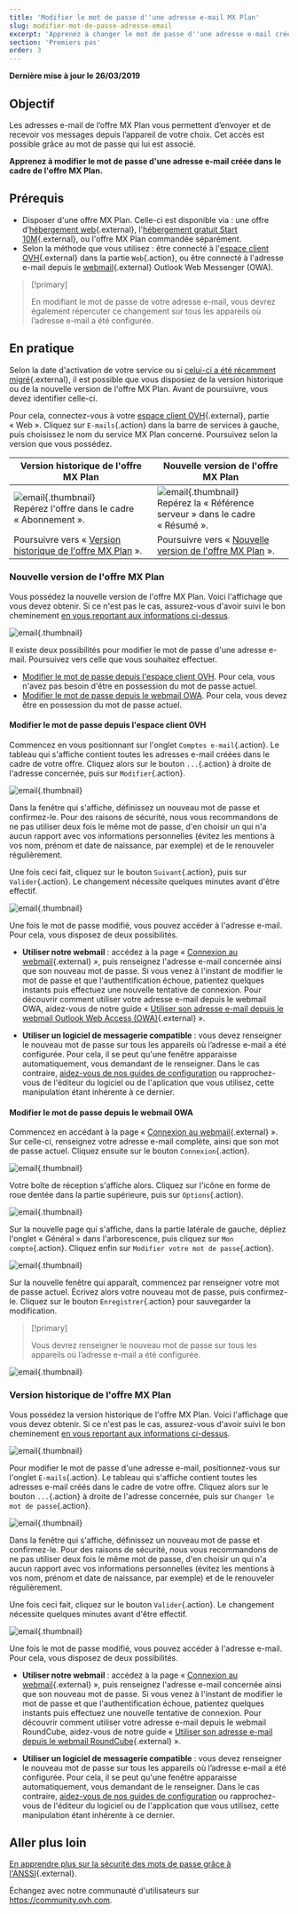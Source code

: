 ```yaml
---
title: 'Modifier le mot de passe d''une adresse e-mail MX Plan'
slug: modifier-mot-de-passe-adresse-email
excerpt: 'Apprenez à changer le mot de passe d''une adresse e-mail créée dans le cadre de l''offre MX Plan'
section: 'Premiers pas'
order: 3
---
```


**Dernière mise à jour le 26/03/2019**

## Objectif

Les adresses e-mail de l’offre MX Plan vous permettent d’envoyer et de recevoir vos messages depuis l’appareil de votre choix. Cet accès est possible grâce au mot de passe qui lui est associé.

**Apprenez à modifier le mot de passe d'une adresse e-mail créée dans le cadre de l'offre MX Plan.**

## Prérequis

- Disposer d'une offre MX Plan. Celle-ci est disponible via : une offre d’[hébergement web]({ovh_www}/hebergement-web/){.external}, l'[hébergement gratuit Start 10M]({ovh_www}/domaines/offre_hebergement_start10m.xml){.external}, ou l'offre MX Plan commandée séparément.
- Selon la méthode que vous utilisez : être connecté à l'[espace client OVH](https://www.ovh.com/auth/?action=gotomanager){.external} dans la partie `Web`{.action}, ou être connecté à l'adresse e-mail depuis le [webmail]({ovh_www}/mail/){.external} Outlook Web Messenger (OWA).

> [!primary]
>
> En modifiant le mot de passe de votre adresse e-mail, vous devrez également répercuter ce changement sur tous les appareils où l’adresse e-mail a été configurée.
>

## En pratique

Selon la date d'activation de votre service ou si [celui-ci a été récemment migré]({ovh_www}/mxplan-migration/){.external}, il est possible que vous disposiez de la version historique ou de la nouvelle version de l'offre MX Plan. Avant de poursuivre, vous devez identifier celle-ci. 

Pour cela, connectez-vous à votre [espace client OVH](https://www.ovh.com/auth/?action=gotomanager){.external}, partie « Web ». Cliquez sur `E-mails`{.action} dans la barre de services à gauche, puis choisissez le nom du service MX Plan concerné. Poursuivez selon la version que vous possédez.

|Version historique de l'offre MX Plan|Nouvelle version de l'offre MX Plan|
|---|---|
|![email](images/mxplan-password-legacy-step1.png){.thumbnail}<br> Repérez l'offre dans le cadre « Abonnement ».|![email](images/mxplan-password-new-step1.png){.thumbnail}<br>Repérez la « Référence serveur » dans le cadre « Résumé ».|
|Poursuivre vers « [Version historique de l'offre MX Plan](./#version-historique-de-loffre-mx-plan_2) ».|Poursuivre vers « [Nouvelle version de l'offre MX Plan](./#nouvelle-version-de-loffre-mx-plan) ».|

### Nouvelle version de l'offre MX Plan

Vous possédez la nouvelle version de l'offre MX Plan. Voici l'affichage que vous devez obtenir. Si ce n'est pas le cas, assurez-vous d'avoir suivi le bon cheminement [en vous reportant aux informations ci-dessus](./#en-pratique).  

![email](images/mxplan-password-new-step1.png){.thumbnail}

Il existe deux possibilités pour modifier le mot de passe d'une adresse e-mail. Poursuivez vers celle que vous souhaitez effectuer.

- [Modifier le mot de passe depuis l'espace client OVH](./#modifier-le-mot-de-passe-depuis-lespace-client-ovh). Pour cela, vous n'avez pas besoin d'être en possession du mot de passe actuel.
- [Modifier le mot de passe depuis le webmail OWA](./#modifier-le-mot-de-passe-depuis-le-webmail-owa). Pour cela, vous devez être en possession du mot de passe actuel. 

#### Modifier le mot de passe depuis l'espace client OVH

Commencez en vous positionnant sur l'onglet `Comptes e-mail`{.action}. Le tableau qui s'affiche contient toutes les adresses e-mail créées dans le cadre de votre offre. Cliquez alors sur le bouton `...`{.action} à droite de l'adresse concernée, puis sur `Modifier`{.action}.

![email](images/mxplan-password-new-step6.png){.thumbnail}

Dans la fenêtre qui s'affiche, définissez un nouveau mot de passe et confirmez-le. Pour des raisons de sécurité, nous vous recommandons de ne pas utiliser deux fois le même mot de passe, d'en choisir un qui n'a aucun rapport avec vos informations personnelles (évitez les mentions à vos nom, prénom et date de naissance, par exemple) et de le renouveler régulièrement.

Une fois ceci fait, cliquez sur le bouton `Suivant`{.action}, puis sur `Valider`{.action}. Le changement nécessite quelques minutes avant d'être effectif.

![email](images/mxplan-password-new-step7.png){.thumbnail}

Une fois le mot de passe modifié, vous pouvez accéder à l'adresse e-mail. Pour cela, vous disposez de deux possibilités.

- **Utiliser notre webmail** : accédez à la page « [Connexion au webmail]({ovh_www}/mail/){.external} », puis renseignez l'adresse e-mail concernée ainsi que son nouveau mot de passe. Si vous venez à l'instant de modifier le mot de passe et que l'authentification échoue, patientez quelques instants puis effectuez une nouvelle tentative de connexion. Pour découvrir comment utiliser votre adresse e-mail depuis le webmail OWA, aidez-vous de notre guide « [Utiliser son adresse e-mail depuis le webmail Outlook Web Access (OWA)](../utilisation-owa/){.external} ».

- **Utiliser un logiciel de messagerie compatible** : vous devez renseigner le nouveau mot de passe sur tous les appareils où l’adresse e-mail a été configurée. Pour cela, il se peut qu'une fenêtre apparaisse automatiquement, vous demandant de le renseigner. Dans le cas contraire, [aidez-vous de nos guides de configuration](../) ou rapprochez-vous de l'éditeur du logiciel ou de l'aplication que vous utilisez, cette manipulation étant inhérente à ce dernier.

#### Modifier le mot de passe depuis le webmail OWA

Commencez en accédant à la page « [Connexion au webmail]({ovh_www}/mail/){.external} ». Sur celle-ci, renseignez votre adresse e-mail complète, ainsi que son mot de passe actuel. Cliquez ensuite sur le bouton `Connexion`{.action}. 

![email](images/mxplan-password-new-step2.png){.thumbnail}

Votre boîte de réception s'affiche alors. Cliquez sur l'icône en forme de roue dentée dans la partie supérieure, puis sur `Options`{.action}.

![email](images/mxplan-password-new-step3.png){.thumbnail}

Sur la nouvelle page qui s'affiche, dans la partie latérale de gauche, dépliez l'onglet « Général » dans l'arborescence, puis cliquez sur `Mon compte`{.action}. Cliquez enfin sur `Modifier votre mot de passe`{.action}.

![email](images/mxplan-password-new-step4.png){.thumbnail}

Sur la nouvelle fenêtre qui apparaît, commencez par renseigner votre mot de passe actuel. Écrivez alors votre nouveau mot de passe, puis confirmez-le. Cliquez sur le bouton `Enregistrer`{.action} pour sauvegarder la modification.

> [!primary]
>
> Vous devrez renseigner le nouveau mot de passe sur tous les appareils où l’adresse e-mail a été configurée.
>

![email](images/mxplan-password-new-step5.png){.thumbnail}



### Version historique de l'offre MX Plan

Vous possédez la version historique de l'offre MX Plan. Voici l'affichage que vous devez obtenir. Si ce n'est pas le cas, assurez-vous d'avoir suivi le bon cheminement [en vous reportant aux informations ci-dessus](./#en-pratique). 

![email](images/mxplan-password-legacy-step1.png){.thumbnail}

Pour modifier le mot de passe d'une adresse e-mail, positionnez-vous sur l'onglet `E-mails`{.action}. Le tableau qui s'affiche contient toutes les adresses e-mail créés dans le cadre de votre offre. Cliquez alors sur le bouton `...`{.action} à droite de l'adresse concernée, puis sur `Changer le mot de passe`{.action}.

![email](images/mxplan-password-legacy-step2.png){.thumbnail}

Dans la fenêtre qui s'affiche, définissez un nouveau mot de passe et confirmez-le. Pour des raisons de sécurité, nous vous recommandons de ne pas utiliser deux fois le même mot de passe, d'en choisir un qui n'a aucun rapport avec vos informations personnelles (évitez les mentions à vos nom, prénom et date de naissance, par exemple) et de le renouveler régulièrement.

Une fois ceci fait, cliquez sur le bouton `Valider`{.action}. Le changement nécessite quelques minutes avant d'être effectif.

![email](images/mxplan-password-legacy-step3.png){.thumbnail}

Une fois le mot de passe modifié, vous pouvez accéder à l'adresse e-mail. Pour cela, vous disposez de deux possibilités.

- **Utiliser notre webmail** : accédez à la page « [Connexion au webmail]({ovh_www}/mail/){.external} », puis renseignez l'adresse e-mail concernée ainsi que son nouveau mot de passe. Si vous venez à l'instant de modifier le mot de passe et que l'authentification échoue, patientez quelques instants puis effectuez une nouvelle tentative de connexion. Pour découvrir comment utiliser votre adresse e-mail depuis le webmail RoundCube, aidez-vous de notre guide « [Utiliser son adresse e-mail depuis le webmail RoundCube](../utilisation-roundcube/){.external} ».

- **Utiliser un logiciel de messagerie compatible** : vous devez renseigner le nouveau mot de passe sur tous les appareils où l’adresse e-mail a été configurée. Pour cela, il se peut qu'une fenêtre apparaisse automatiquement, vous demandant de le renseigner. Dans le cas contraire, [aidez-vous de nos guides de configuration](../) ou rapprochez-vous de l'éditeur du logiciel ou de l'application que vous utilisez, cette manipulation étant inhérente à ce dernier.

## Aller plus loin

[En apprendre plus sur la sécurité des mots de passe grâce à l'ANSSI](http://www.ssi.gouv.fr/guide/mot-de-passe/){.external}.

Échangez avec notre communauté d'utilisateurs sur <https://community.ovh.com>.
